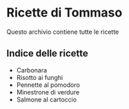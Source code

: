 # Ricette di Tommaso

Questo archivio contiene tutte le ricette

## Indice delle ricette

* Carbonara
* Risotto ai funghi
* Pennette al pomodoro
* Minestrone di verdure
* Salmone al cartoccio
